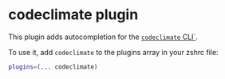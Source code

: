 # codeclimate plugin

This plugin adds autocompletion for the
[`codeclimate` CLI`](https://github.com/codeclimate/codeclimate).

To use it, add `codeclimate` to the plugins array in your zshrc file:

```zsh
plugins=(... codeclimate)
```
